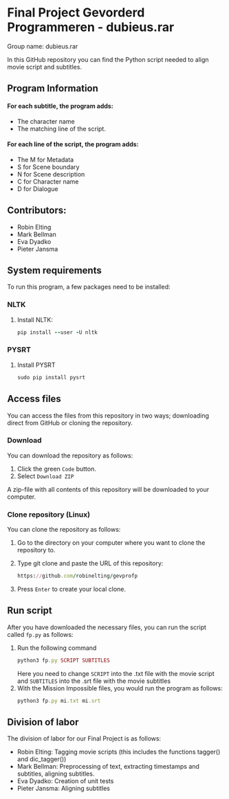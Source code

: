 # Final Project Gevorderd Programmeren - dubieus.rar
Group name: dubieus.rar

In this GitHub repository you can find the Python script needed to align movie script and subtitles.

## Program Information
#### For each subtitle, the program adds:
* The character name 
* The matching line of the script.

#### For each line of the script, the program adds:
* The M for Metadata
* S for Scene boundary
* N for Scene description
* C for Character name
* D for Dialogue

## Contributors:

* Robin Elting
* Mark Bellman
* Eva Dyadko
* Pieter Jansma

## System requirements
To run this program, a few packages need to be installed:

### NLTK
1. Install NLTK:
   ```ruby
   pip install --user -U nltk
   ```

### PYSRT
1. Install PYSRT
   ```ruby
   sudo pip install pysrt
   ```

## Access files
You can access the files from this repository in two ways; downloading direct from GitHub or cloning the repository.

### Download
You can download the repository as follows:
1. Click the green `Code` button.
2. Select `Download ZIP`

A zip-file with all contents of this repository will be downloaded to your computer.

### Clone repository (Linux)
You can clone the repository as follows:
1. Go to the directory on your computer where you want to clone the repository to.
2. Type git clone and paste the URL of this repository:
   
   ```ruby
   https://github.com/robinelting/gevprofp
   ```
3. Press `Enter` to create your local clone.

## Run script
After you have downloaded the necessary files, you can run the script called `fp.py` as follows:
1. Run the following command
   ```ruby
   python3 fp.py SCRIPT SUBTITLES
   ```
   Here you need to change `SCRIPT` into the .txt file with the movie script and `SUBTITLES` into the    .srt file with the movie subtitles
2. With the Mission Impossible files, you would run the program as follows:
   ```ruby
   python3 fp.py mi.txt mi.srt
   ```

## Division of labor
The division of labor for our Final Project is as follows:

* Robin Elting: Tagging movie scripts (this includes the functions tagger() and dic_tagger())
* Mark Bellman: Preprocessing of text, extracting timestamps and subtitles, aligning subtitles.
* Eva Dyadko: Creation of unit tests
* Pieter Jansma: Aligning subtitles
